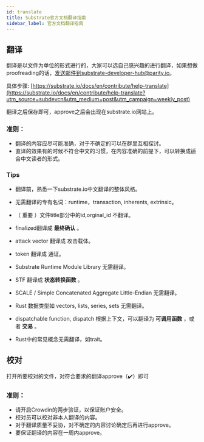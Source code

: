 ```yaml
---
id: translate
title: Substrate官方文档翻译指南
sidebar_label: 官方文档翻译指南
---
```


## 翻译 

翻译是以文件为单位的形式进行的，大家可以选自己感兴趣的进行翻译，如果想做proofreading的话，发送邮件到substrate-developer-hub@parity.io。 

具体步骤: [https://substrate.io/docs/en/contribute/help-translate](https://substrate.io/docs/en/contribute/help-translate?utm_source=subdevcn&utm_medium=post&utm_campaign=weekly_post)

翻译之后保存即可，approve之后会出现在substrate.io网站上。 

### 准则： 


* 翻译的内容应尽可能准确，对于不确定的可以在群里互相探讨。 
* 直译的效果有的时候不符合中文的习惯，在内容准确的前提下，可以转换成适合中文读者的形式。 

### Tips 

* 翻译前，熟悉一下substrate.io中文翻译的整体风格。 

* 无需翻译的专有名词：runtime，transaction, inherents, extrinsic。 
* （ 重要 ）文件title部分中的id,orginal_id 不翻译。 
* finalized翻译成 **最终确认** 。 
* attack vector 翻译成 攻击载体。 

* token 翻译成 通证。 
* Substrate Runtime Module Library 无需翻译。 
* STF 翻译成 **状态转换函数** 。 
* SCALE / Simple Concatenated Aggregate Little-Endian 无需翻译。 
* Rust 数据类型如 vectors, lists, series, sets 无需翻译。 
* dispatchable function, dispatch 根据上下文，可以翻译为 **可调用函数** ，或者 **交易** 。 
* Rust中的常见概念无需翻译，如trait。 

## 校对 

打开所要校对的文件，对符合要求的翻译approve（✔️）即可 

### 准则： 

* 请开启Crowdin的两步验证，以保证账户安全。 
* 校对员可以校对非本人翻译的内容。 
* 对于翻译质量不妥协，对不确定的内容讨论确定后再进行approve。 
* 要保证翻译的内容在一周内approve。 

